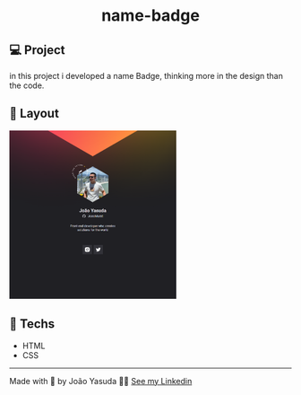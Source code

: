 <h1 Align="center">
name-badge</h1>

## 💻 Project

in this project i developed a name Badge, thinking more in the design than the code.

## 📐 Layout

<img height= 300px src="./preview.png">

## 🚀 Techs

- HTML
- CSS
---
Made with 💚 by João Yasuda 👋🏼 [See my Linkedin](https://www.linkedin.com/in/jo%C3%A3o-victor-yasuda-668679214/)